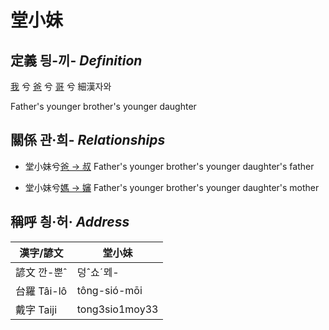 # 堂小妹
## 定義 딍-끼- _Definition_
[我](member1.md) 兮 [爸](member2.md) 兮 [哥](member11.md) 兮 細漢자와

Father's younger brother's younger daughter

## 關係 관·희- _Relationships_

- 堂小妹兮[爸 → 叔](member11.md) Father's younger brother's younger daughter's father

- 堂小妹兮[媽 → 嬸](member34.md) Father's younger brother's younger daughter's mother



## 稱呼 칑·허· _Address_

漢字/諺文 | 堂小妹
--- | ---
諺文 깐-뿐ˆ | 덩ˆ쇼ˊᄆᆀ-
台羅 Tâi-lô | tông-sió-mōi
戴字 Taiji | tong3sio1moy33


